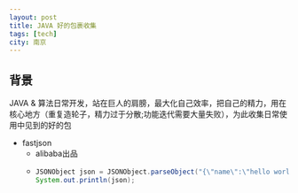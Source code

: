 ```yaml
---
layout: post
title: JAVA 好的包裹收集
tags: [tech]
city: 南京
---
```



背景
---------
JAVA & 算法日常开发，站在巨人的肩膀，最大化自己效率，把自己的精力，用在核心地方（重复造轮子，精力过于分散;功能迭代需要大量失败），为此收集日常使用中见到的好的包


+ fastjson
   - alibaba出品
   - ```java
     JSONObject json = JSONObject.parseObject("{\"name\":\"hello world!\"}");
     System.out.println(json);
     ```
